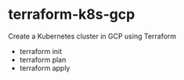# terraform-k8s-gcp
Create a Kubernetes cluster in GCP using Terraform

- terraform init
- terraform plan
- terraform apply
